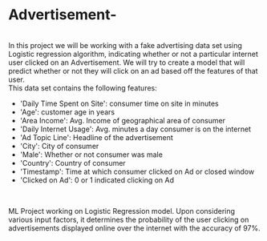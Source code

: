 <h1>Advertisement-</h1>
<br>
In this project we will be working with a fake advertising data set using Logistic regression algorithm, indicating whether or not a particular internet user clicked on an Advertisement. We will try to create a model that will predict whether or not they will click on an ad based off the features of that user.
<br>
This data set contains the following features:
<br>
<ul>
<li>'Daily Time Spent on Site': consumer time on site in minutes
<li>'Age': customer age in years
<li>'Area Income': Avg. Income of geographical area of consumer
<li>'Daily Internet Usage': Avg. minutes a day consumer is on the internet
<li>'Ad Topic Line': Headline of the advertisement
<li>'City': City of consumer
<li>'Male': Whether or not consumer was male
<li>'Country': Country of consumer
<li>'Timestamp': Time at which consumer clicked on Ad or closed window
<li>'Clicked on Ad': 0 or 1 indicated clicking on Ad
</ul><br>

ML Project working on Logistic Regression model. Upon considering various input factors, it determines the probability of the user clicking on advertisements displayed online over the internet with the accuracy of 97%.
